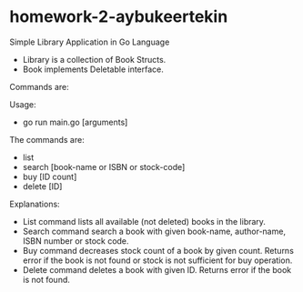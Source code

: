 # homework-2-aybukeertekin

Simple Library Application in Go Language 

* Library is a collection of Book Structs. 
* Book implements Deletable interface. 

Commands are: 

Usage:

* go run main.go [arguments]

The commands are:

* list
* search [book-name or ISBN or stock-code]
* buy [ID count]
* delete [ID]

Explanations:

- List command lists all available (not deleted) books in the library.
- Search command search a book with given book-name, author-name, ISBN number or stock code.
- Buy command decreases stock count of a book by given count. Returns error if the book is not found or stock is not sufficient for buy operation.
- Delete command deletes a book with given ID. Returns error if the book is not found. 
